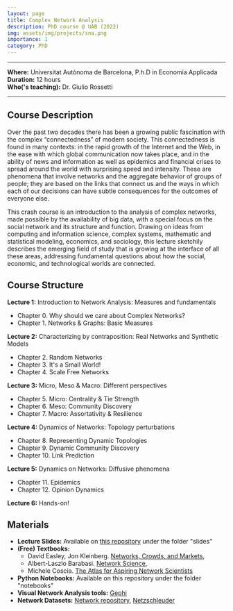 ```yaml
---
layout: page
title: Complex Network Analysis
description: PhD course @ UAB (2022)
img: assets/img/projects/sna.png
importance: 1
category: PhD
---
```


---
**Where:** Universitat Autònoma de Barcelona, P.h.D in Economia Applicada\
**Duration:** 12 hours\
**Who('s teaching):** Dr. Giulio Rossetti

---


## Course Description

Over the past two decades there has been a growing public fascination with the complex “connectedness” of modern society. This connectedness is found in many contexts: in the rapid growth of the Internet and the Web, in the ease with which global communication now takes place, and in the ability of news and information as well as epidemics and financial crises to spread around the world with surprising speed and intensity. These are phenomena that involve networks and the aggregate behavior of groups of people; they are based on the links that connect us and the ways in which each of our decisions can have subtle consequences for the outcomes of everyone else.

This crash course is an introduction to the analysis of complex networks, made possible by the availability of big data, with a special focus on the social network and its structure and function. Drawing on ideas from computing and information science, complex systems, mathematic and statistical modeling, economics, and sociology, this lecture sketchily describes the emerging field of study that is growing at the interface of all these areas, addressing fundamental questions about how the social, economic, and technological worlds are connected.

## Course Structure

**Lecture 1:** Introduction to Network Analysis: Measures and fundamentals
  - Chapter 0. Why should we care about Complex Networks?
  - Chapter 1. Networks & Graphs: Basic Measures


**Lecture 2:** Characterizing by contraposition: Real Networks and Synthetic Models
  - Chapter 2. Random Networks
  - Chapter 3. It's a Small World!
  - Chapter 4. Scale Free Networks


**Lecture 3:** Micro, Meso & Macro: Different perspectives
  - Chapter 5. Micro: Centrality & Tie Strength
  - Chapter 6. Meso: Community Discovery
  - Chapter 7. Macro: Assortativity & Resilience


**Lecture 4:** Dynamics of Networks: Topology perturbations
  - Chapter 8. Representing Dynamic Topologies
  - Chapter 9. Dynamic Community Discovery
  - Chapter 10. Link Prediction


**Lecture 5:** Dynamics on Networks: Diffusive phenomena
  - Chapter 11. Epidemics
  - Chapter 12. Opinion Dynamics


**Lecture 6:** Hands-on!


## Materials

- **Lecture Slides:** Available on <a href="https://github.com/GiulioRossetti/UAB_Complex_Network_Analysis">this repository</a> under the folder "slides"
- **(Free) Textbooks:** 
   - David Easley, Jon Kleinberg. [Networks, Crowds, and Markets](http://www.cs.cornell.edu/home/kleinber/networks-book/), 
   - Albert-Laszlo Barabasi. [Network Science](http://barabasi.com/book/network-science), 
   - Michele Coscia. [The Atlas for Aspiring Network Scientists](https://www.networkatlas.eu/)
- **Python Notebooks:** Available on this repository under the folder "notebooks"
- **Visual Network Analysis tools:** [Gephi](https://gephi.org/)
- **Network Datasets:** [Network repository](https://networkrepository.com/), [Netzschleuder](https://networks.skewed.de/)
